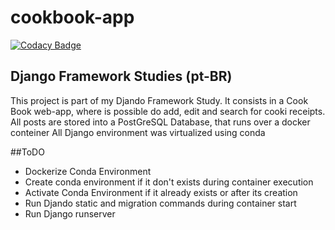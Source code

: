 # cookbook-app

[![Codacy Badge](https://api.codacy.com/project/badge/Grade/a0ab4fa39c474c5a9a038499c0e3e46d)](https://app.codacy.com/manual/henrique.laki/cookbook-app?utm_source=github.com&utm_medium=referral&utm_content=henriquelaki/cookbook-app&utm_campaign=Badge_Grade_Settings)

## Django Framework Studies (pt-BR)

This project is part of my Djando Framework Study.
It consists in a Cook Book web-app, where is possible do add, edit and search for cooki receipts.
All posts are stored into a PostGreSQL Database, that runs over a docker conteiner
All Django environment was virtualized using conda

##ToDO
- Dockerize Conda Environment
- Create conda environment if it don't exists during container execution
- Activate Conda Environment if it already exists or after its creation
- Run Djando static and migration commands during container start
- Run Django runserver 
